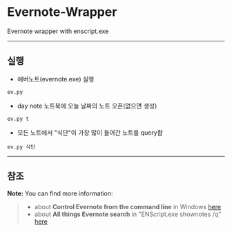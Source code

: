 **Evernote-Wrapper**
===================
Evernote wrapper with enscript.exe

----------

실행
-------------
- 에버노트(evernote.exe) 실행
```
ev.py
```

- day note 노트북에 오늘 날짜의 노트 오픈(없으면 생성)
```
ev.py t
```

- 모든 노트에서 "식단"이 가장 많이 들어간 노트를 query함 
```
ev.py 식단
```

----------


참조
-------------------

**Note:** You can find more information:

> - about **Control Evernote from the command line** in Windows [here](https://dev.evernote.com/doc/articles/enscript.php)
> - about **All things Evernote search** in "ENScript.exe shownotes /q" [here](http://dev.evernote.com/doc/articles/search_grammar.php) 

  
